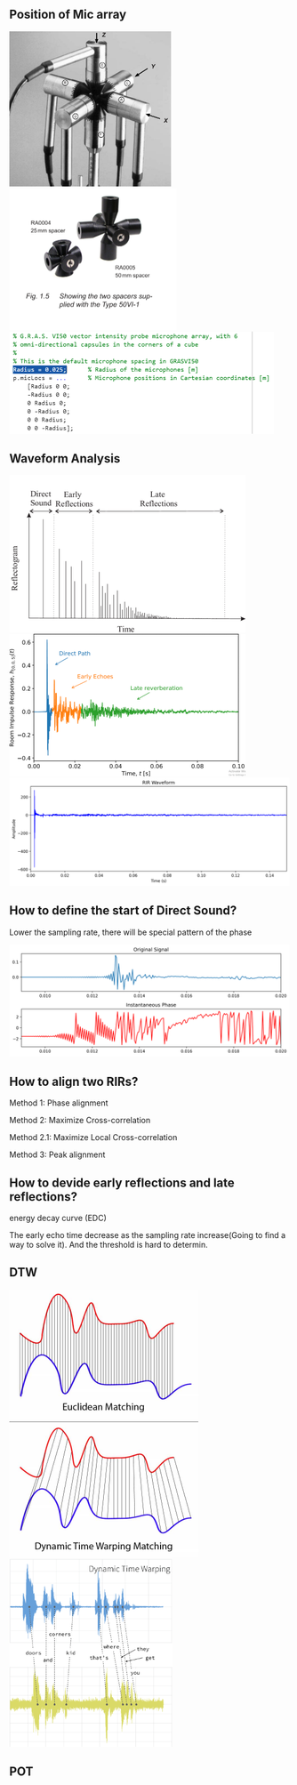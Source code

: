 ## Position of Mic array

<img src="./assets/image-20231116130107162.png" alt="image-20231116130107162" style="zoom:30%;" />

<img src="./assets/image-20231116130814656.png" alt="image-20231116130814656" style="zoom:50%;" />

<img src="./assets/image-20231116143021888.png" alt="image-20231116143021888" style="zoom:50%;" />

## Waveform Analysis

<img src="./assets/Components-of-a-Room-Impulse-Response-RIR-1700141139225-5.png" alt="1: Components of a Room Impulse Response (RIR) | Download Scientific Diagram" style="zoom:50%;" />

<img src="./assets/Example-of-room-impulse-response-from-dEchorate-dataset.png" alt="Example of room impulse response from dEchorate dataset | Download  Scientific Diagram" style="zoom:50%;" />

<img src="./assets/rir_waveform.png" alt="Example of room impulse response from dEchorate dataset | Download  Scientific Diagram" style="zoom:50%;" />

## How to define the start of Direct Sound?

Lower the sampling rate, there will be special pattern of the phase

<img src="./assets/phase.png" alt="Example of room impulse response from dEchorate dataset | Download  Scientific Diagram" style="zoom:50%;" />

## How to align two RIRs?

Method 1: Phase alignment

Method 2: Maximize Cross-correlation

Method 2.1: Maximize Local Cross-correlation

Method 3: Peak alignment

## How to devide early reflections and late reflections?

energy decay curve (EDC)

The early echo time decrease as the sampling rate increase(Going to find a way to solve it). And the threshold is hard to determin.



## DTW

<img src="./assets/Euclidean_vs_DTW.jpg" alt="Understanding Dynamic Time Warping | Databricks Blog" style="zoom:50%;" />

<img src="./assets/dynamic-time-warping.png" alt="Understanding Dynamic Time Warping | Databricks Blog" style="zoom: 33%;" />



## POT